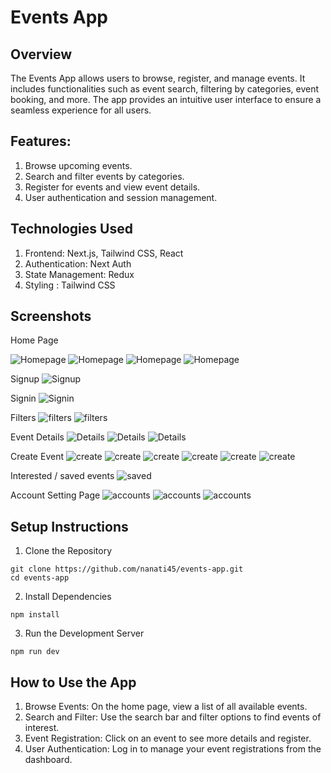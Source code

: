 # Events App

## Overview

The Events App allows users to browse, register, and manage events. It includes functionalities such as event search, filtering by categories, event booking, and more. The app provides an intuitive user interface to ensure a seamless experience for all users.

## Features:

1. Browse upcoming events.
2. Search and filter events by categories.
3. Register for events and view event details.
4. User authentication and session management.

## Technologies Used

1. Frontend: Next.js, Tailwind CSS, React
2. Authentication: Next Auth
3. State Management: Redux
4. Styling : Tailwind CSS

## Screenshots

Home Page

![Homepage](public/assets/screenshots/h1.png)
![Homepage](public/assets/screenshots/h2.png)
![Homepage](public/assets/screenshots/h3.png)
![Homepage](public/assets/screenshots/h4.png)

Signup
![Signup](public/assets/screenshots/su.png)

Signin
![Signin](public/assets/screenshots/si.png)

Filters
![filters](public/assets/screenshots/f1.png)
![filters](public/assets/screenshots/f2.png)

Event Details
![Details](public/assets/screenshots/d1.png)
![Details](public/assets/screenshots/d2.png)
![Details](public/assets/screenshots/d3.png)

Create Event
![create](public/assets/screenshots/c1.png)
![create](public/assets/screenshots/c2.png)
![create](public/assets/screenshots/c3.png)
![create](public/assets/screenshots/c4.png)
![create](public/assets/screenshots/c42.png)
![create](public/assets/screenshots/c43.png)

Interested / saved events
![saved](public/assets/screenshots/i.png)

Account Setting Page
![accounts](public/assets/screenshots/a1.png)
![accounts](public/assets/screenshots/a2.png)
![accounts](public/assets/screenshots/a3.png)

## Setup Instructions

1. Clone the Repository

```
git clone https://github.com/nanati45/events-app.git
cd events-app
```

2. Install Dependencies

```
npm install
```

3. Run the Development Server

```
npm run dev
```

## How to Use the App

1. Browse Events: On the home page, view a list of all available events.
2. Search and Filter: Use the search bar and filter options to find events of interest.
3. Event Registration: Click on an event to see more details and register.
4. User Authentication: Log in to manage your event registrations from the dashboard.
